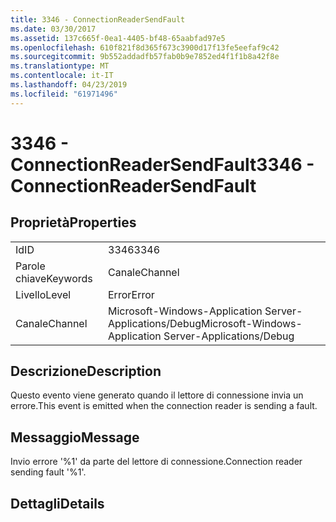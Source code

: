 ```yaml
---
title: 3346 - ConnectionReaderSendFault
ms.date: 03/30/2017
ms.assetid: 137c665f-0ea1-4405-bf48-65aabfad97e5
ms.openlocfilehash: 610f821f8d365f673c3900d17f13fe5eefaf9c42
ms.sourcegitcommit: 9b552addadfb57fab0b9e7852ed4f1f1b8a42f8e
ms.translationtype: MT
ms.contentlocale: it-IT
ms.lasthandoff: 04/23/2019
ms.locfileid: "61971496"
---
```

# <a name="3346---connectionreadersendfault"></a><span data-ttu-id="d703a-102">3346 - ConnectionReaderSendFault</span><span class="sxs-lookup"><span data-stu-id="d703a-102">3346 - ConnectionReaderSendFault</span></span>
## <a name="properties"></a><span data-ttu-id="d703a-103">Proprietà</span><span class="sxs-lookup"><span data-stu-id="d703a-103">Properties</span></span>  
  
|||  
|-|-|  
|<span data-ttu-id="d703a-104">Id</span><span class="sxs-lookup"><span data-stu-id="d703a-104">ID</span></span>|<span data-ttu-id="d703a-105">3346</span><span class="sxs-lookup"><span data-stu-id="d703a-105">3346</span></span>|  
|<span data-ttu-id="d703a-106">Parole chiave</span><span class="sxs-lookup"><span data-stu-id="d703a-106">Keywords</span></span>|<span data-ttu-id="d703a-107">Canale</span><span class="sxs-lookup"><span data-stu-id="d703a-107">Channel</span></span>|  
|<span data-ttu-id="d703a-108">Livello</span><span class="sxs-lookup"><span data-stu-id="d703a-108">Level</span></span>|<span data-ttu-id="d703a-109">Error</span><span class="sxs-lookup"><span data-stu-id="d703a-109">Error</span></span>|  
|<span data-ttu-id="d703a-110">Canale</span><span class="sxs-lookup"><span data-stu-id="d703a-110">Channel</span></span>|<span data-ttu-id="d703a-111">Microsoft-Windows-Application Server-Applications/Debug</span><span class="sxs-lookup"><span data-stu-id="d703a-111">Microsoft-Windows-Application Server-Applications/Debug</span></span>|  
  
## <a name="description"></a><span data-ttu-id="d703a-112">Descrizione</span><span class="sxs-lookup"><span data-stu-id="d703a-112">Description</span></span>  
 <span data-ttu-id="d703a-113">Questo evento viene generato quando il lettore di connessione invia un errore.</span><span class="sxs-lookup"><span data-stu-id="d703a-113">This event is emitted when the connection reader is sending a fault.</span></span>  
  
## <a name="message"></a><span data-ttu-id="d703a-114">Messaggio</span><span class="sxs-lookup"><span data-stu-id="d703a-114">Message</span></span>  
 <span data-ttu-id="d703a-115">Invio errore '%1' da parte del lettore di connessione.</span><span class="sxs-lookup"><span data-stu-id="d703a-115">Connection reader sending fault '%1'.</span></span>  
  
## <a name="details"></a><span data-ttu-id="d703a-116">Dettagli</span><span class="sxs-lookup"><span data-stu-id="d703a-116">Details</span></span>
